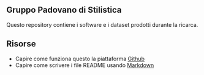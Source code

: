 ## Gruppo Padovano di Stilistica 
Questo repository contiene i software e i dataset prodotti durante la ricarca.


## Risorse
- Capire come funziona questo la piattaforma [Github](https://docs.github.com/en/get-started)
- Capire come scrivere i file README usando [Markdown](https://docs.github.com/github/writing-on-github/getting-started-with-writing-and-formatting-on-github/basic-writing-and-formatting-syntax)
